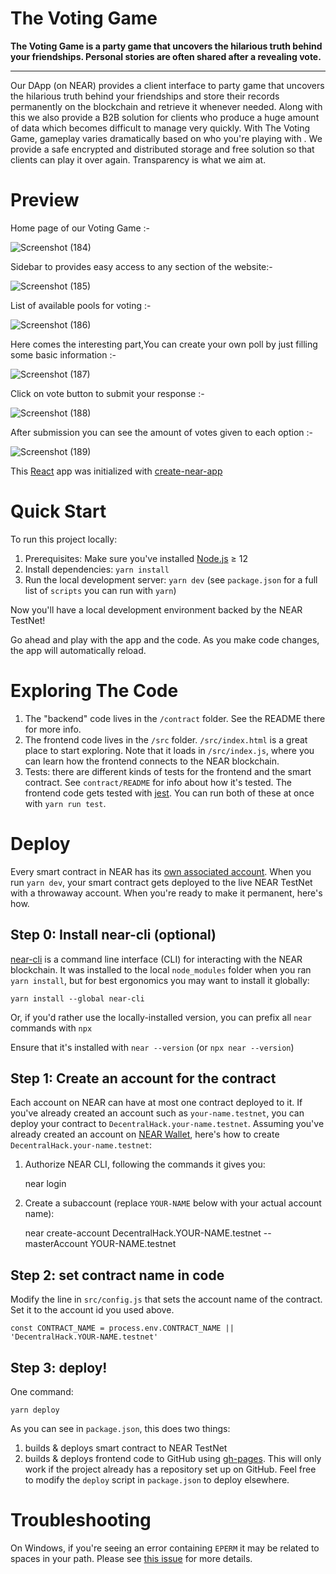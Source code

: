The Voting Game
==================
**The Voting Game is a party game that uncovers the hilarious truth behind your friendships. Personal stories are often shared after a revealing vote.**

<hr/>

Our DApp (on NEAR) provides a client interface to party game that uncovers the hilarious truth behind your friendships and store their records permanently on the blockchain and retrieve it whenever needed. Along with this we also provide a B2B solution for clients who produce a huge amount of data which becomes difficult to manage very quickly. With The Voting Game, gameplay varies dramatically based on who you're playing with . We provide a safe encrypted and distributed storage and free solution so that clients can play it over again. Transparency is what we aim at.

Preview
===========
 Home page of our Voting Game :-
 
![Screenshot (184)](https://user-images.githubusercontent.com/75828535/135623444-8cdec395-55ee-4527-8f1d-93ed965b122a.png)

 Sidebar to provides easy access to any section of the website:-
 
![Screenshot (185)](https://user-images.githubusercontent.com/75828535/135623456-270a9f6e-73ba-41b3-b118-794cb5c9f46a.png)

 List of available pools for voting :-
 
![Screenshot (186)](https://user-images.githubusercontent.com/75828535/135623459-3659828a-0e9f-43f3-bf96-bfd9dacc0a38.png)

 Here comes the interesting part,You can create your own poll by just filling some basic information :-

![Screenshot (187)](https://user-images.githubusercontent.com/75828535/135623461-1973f2bc-9a0c-4af5-868f-e221a698db99.png)

 Click on vote button to submit your response :-

![Screenshot (188)](https://user-images.githubusercontent.com/75828535/135623462-965d95c8-ed47-4409-b1e1-5ee03a73beea.png)

 After submission you can see the amount of votes given to each option :-
 
![Screenshot (189)](https://user-images.githubusercontent.com/75828535/135623465-3a697c39-2d9e-4655-a83e-375c08592ab5.png)



This [React] app was initialized with [create-near-app]


Quick Start
===========

To run this project locally:

1. Prerequisites: Make sure you've installed [Node.js] ≥ 12
2. Install dependencies: `yarn install`
3. Run the local development server: `yarn dev` (see `package.json` for a
   full list of `scripts` you can run with `yarn`)

Now you'll have a local development environment backed by the NEAR TestNet!

Go ahead and play with the app and the code. As you make code changes, the app will automatically reload.


Exploring The Code
==================

1. The "backend" code lives in the `/contract` folder. See the README there for
   more info.
2. The frontend code lives in the `/src` folder. `/src/index.html` is a great
   place to start exploring. Note that it loads in `/src/index.js`, where you
   can learn how the frontend connects to the NEAR blockchain.
3. Tests: there are different kinds of tests for the frontend and the smart
   contract. See `contract/README` for info about how it's tested. The frontend
   code gets tested with [jest]. You can run both of these at once with `yarn
   run test`.


Deploy
======

Every smart contract in NEAR has its [own associated account][NEAR accounts]. When you run `yarn dev`, your smart contract gets deployed to the live NEAR TestNet with a throwaway account. When you're ready to make it permanent, here's how.


Step 0: Install near-cli (optional)
-------------------------------------

[near-cli] is a command line interface (CLI) for interacting with the NEAR blockchain. It was installed to the local `node_modules` folder when you ran `yarn install`, but for best ergonomics you may want to install it globally:

    yarn install --global near-cli

Or, if you'd rather use the locally-installed version, you can prefix all `near` commands with `npx`

Ensure that it's installed with `near --version` (or `npx near --version`)


Step 1: Create an account for the contract
------------------------------------------

Each account on NEAR can have at most one contract deployed to it. If you've already created an account such as `your-name.testnet`, you can deploy your contract to `DecentralHack.your-name.testnet`. Assuming you've already created an account on [NEAR Wallet], here's how to create `DecentralHack.your-name.testnet`:

1. Authorize NEAR CLI, following the commands it gives you:

      near login

2. Create a subaccount (replace `YOUR-NAME` below with your actual account name):

      near create-account DecentralHack.YOUR-NAME.testnet --masterAccount YOUR-NAME.testnet


Step 2: set contract name in code
---------------------------------

Modify the line in `src/config.js` that sets the account name of the contract. Set it to the account id you used above.

    const CONTRACT_NAME = process.env.CONTRACT_NAME || 'DecentralHack.YOUR-NAME.testnet'


Step 3: deploy!
---------------

One command:

    yarn deploy

As you can see in `package.json`, this does two things:

1. builds & deploys smart contract to NEAR TestNet
2. builds & deploys frontend code to GitHub using [gh-pages]. This will only work if the project already has a repository set up on GitHub. Feel free to modify the `deploy` script in `package.json` to deploy elsewhere.


Troubleshooting
===============

On Windows, if you're seeing an error containing `EPERM` it may be related to spaces in your path. Please see [this issue](https://github.com/zkat/npx/issues/209) for more details.


  [React]: https://reactjs.org/
  [create-near-app]: https://github.com/near/create-near-app
  [Node.js]: https://nodejs.org/en/download/package-manager/
  [jest]: https://jestjs.io/
  [NEAR accounts]: https://docs.near.org/docs/concepts/account
  [NEAR Wallet]: https://wallet.testnet.near.org/
  [near-cli]: https://github.com/near/near-cli
  [gh-pages]: https://github.com/tschaub/gh-pages
